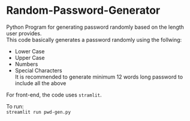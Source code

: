 # Random-Password-Generator
Python Program for generating password randomly based on the length user provides.\
This code basically generates a password randomly using the follwing:
- Lower Case
- Upper Case
- Numbers
- Special Characters\
  It is recommended to generate minimum 12 words long password to include all the above

For front-end, the code uses   	`stramlit`.

To run: \
`streamlit run pwd-gen.py`
